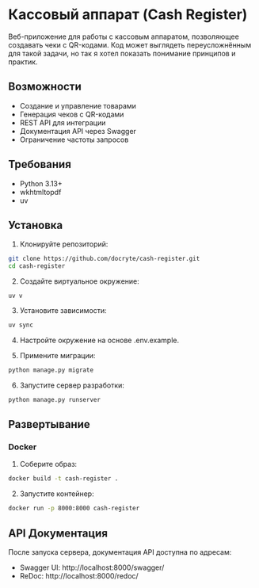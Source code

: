 # Кассовый аппарат (Cash Register)

Веб-приложение для работы с кассовым аппаратом, позволяющее создавать чеки с QR-кодами. Код может выглядеть переусложнённым для такой задачи, но так я хотел показать понимание принципов и практик.

## Возможности

- Создание и управление товарами
- Генерация чеков с QR-кодами
- REST API для интеграции
- Документация API через Swagger
- Ограничение частоты запросов

## Требования

- Python 3.13+
- wkhtmltopdf
- uv

## Установка

1. Клонируйте репозиторий:
```bash
git clone https://github.com/docryte/cash-register.git
cd cash-register
```

2. Создайте виртуальное окружение:
```
uv v
```

3. Установите зависимости:
```bash
uv sync
```

4. Настройте окружение на основе .env.example.

5. Примените миграции:
```bash
python manage.py migrate
```
6. Запустите сервер разработки:
```bash
python manage.py runserver
```

## Развертывание

### Docker

1. Соберите образ:
```bash
docker build -t cash-register .
```

2. Запустите контейнер:
```bash
docker run -p 8000:8000 cash-register
```

## API Документация

После запуска сервера, документация API доступна по адресам:
- Swagger UI: http://localhost:8000/swagger/
- ReDoc: http://localhost:8000/redoc/
